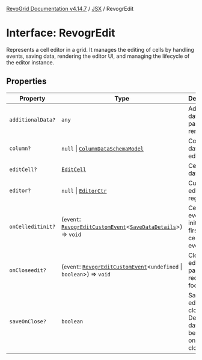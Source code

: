 [RevoGrid Documentation v4.14.7](README.md) / [JSX](Namespace.JSX.md) / RevogrEdit

# Interface: RevogrEdit

Represents a cell editor in a grid.
It manages the editing of cells by handling events, saving data, rendering the editor UI,
and managing the lifecycle of the editor instance.

## Properties

| Property | Type | Description | Defined in |
| ------ | ------ | ------ | ------ |
| `additionalData?` | `any` | Additional data to pass to renderer | [src/components.d.ts:1795](https://github.com/revolist/revogrid/blob/1dd2182aeba2c7ed876161836e4edd5b0fccb479/src/components.d.ts#L1795) |
| `column?` | `null` \| [`ColumnDataSchemaModel`](Interface.ColumnDataSchemaModel.md) | Column data for editor. | [src/components.d.ts:1799](https://github.com/revolist/revogrid/blob/1dd2182aeba2c7ed876161836e4edd5b0fccb479/src/components.d.ts#L1799) |
| `editCell?` | [`EditCell`](TypeAlias.EditCell.md) | Cell to edit data. | [src/components.d.ts:1803](https://github.com/revolist/revogrid/blob/1dd2182aeba2c7ed876161836e4edd5b0fccb479/src/components.d.ts#L1803) |
| `editor?` | `null` \| [`EditorCtr`](TypeAlias.EditorCtr.md) | Custom editors register | [src/components.d.ts:1807](https://github.com/revolist/revogrid/blob/1dd2182aeba2c7ed876161836e4edd5b0fccb479/src/components.d.ts#L1807) |
| `onCelleditinit?` | (`event`: [`RevogrEditCustomEvent`](Interface.RevogrEditCustomEvent.md)\<[`SaveDataDetails`](TypeAlias.SaveDataDetails.md)\>) => `void` | Cell edit event initiator, first in the cellEdit event chain | [src/components.d.ts:1811](https://github.com/revolist/revogrid/blob/1dd2182aeba2c7ed876161836e4edd5b0fccb479/src/components.d.ts#L1811) |
| `onCloseedit?` | (`event`: [`RevogrEditCustomEvent`](Interface.RevogrEditCustomEvent.md)\<`undefined` \| `boolean`\>) => `void` | Close editor event pass true if requires focus next | [src/components.d.ts:1815](https://github.com/revolist/revogrid/blob/1dd2182aeba2c7ed876161836e4edd5b0fccb479/src/components.d.ts#L1815) |
| `saveOnClose?` | `boolean` | Save on editor close. Defines if data should be saved on editor close. | [src/components.d.ts:1819](https://github.com/revolist/revogrid/blob/1dd2182aeba2c7ed876161836e4edd5b0fccb479/src/components.d.ts#L1819) |
